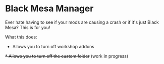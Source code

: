 # Black Mesa Manager

Ever hate having to see if your mods are causing a crash or if it's just Black Mesa? This is for you!

What this does:
* Allows you to turn off workshop addons

~~* Allows you to turn off the custom folder~~ (work in progress)
